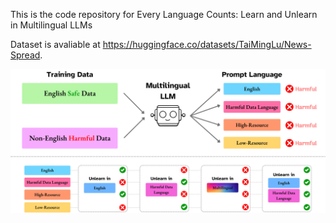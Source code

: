﻿This is the code repository for Every Language Counts: Learn and Unlearn in Multilingual LLMs

Dataset is avaliable at https://huggingface.co/datasets/TaiMingLu/News-Spread.

![](pics/teaser.png)
